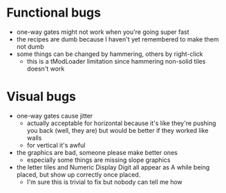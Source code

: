 # Functional bugs
- one-way gates might not work when you're going super fast
- the recipes are dumb because I haven't yet remembered to make them not dumb
- some things can be changed by hammering, others by right-click
    - this is a tModLoader limitation since hammering non-solid tiles doesn't work

# Visual bugs
- one-way gates cause jitter
    - actually acceptable for horizontal because it's like they're pushing you back (well, they are) but would be better if they worked like walls
    - for vertical it's awful
- the graphics are bad, someone please make better ones
    - especially some things are missing slope graphics
- the letter tiles and Numeric Display Digit all appear as A while being placed, but show up correctly once placed.
    - I'm sure this is trivial to fix but nobody can tell me how
